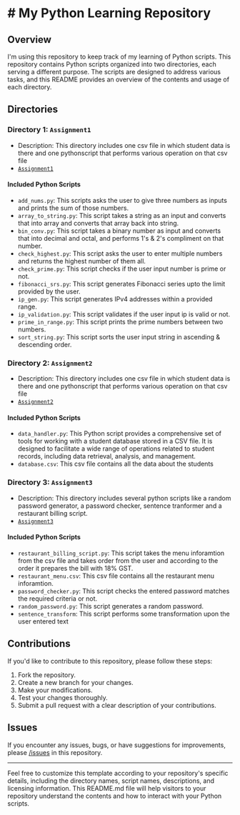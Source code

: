 # # My Python Learning Repository

## Overview

I'm using this repository to keep track of my learning of Python scripts. This repository contains Python scripts organized into two directories, each serving a different purpose. The scripts are designed to address various tasks, and this README provides an overview of the contents and usage of each directory.

## Directories

### Directory 1: `Assignment1`

- Description: This directory includes one csv file in which student data is there and one pythonscript that performs various operation on that csv file
- [`Assignment1`](https://github.com/mercury-5/Python_Scripts/tree/main/Assignment1)

#### Included Python Scripts

- `add_nums.py`: This scripts asks the user to give three numbers as inputs and prints the sum of those numbers.
- `array_to_string.py`: This script takes a string as an input and converts that into array and converts that array back into string.
- `bin_conv.py`: This script takes a binary number as input and converts that into decimal and octal, and performs 1's & 2's compliment on that number.
- `check_highest.py`: This script asks the user to enter multiple numbers and returns the highest number of them all.
- `check_prime.py`: This script checks if the user input number is prime or not.
- `fibonacci_srs.py`: This script generates Fibonacci series upto the limit provided by the user.
-  `ip_gen.py`: This script generates IPv4 addresses within a provided range.
- `ip_validation.py`: This script validates if the user input ip is valid or not.
- `prime_in_range.py`: This script prints the prime numbers between two numbers.
- `sort_string.py`: This script sorts the user input string in ascending & descending order.

### Directory 2: `Assignment2`

- Description: This directory includes one csv file in which student data is there and one pythonscript that performs various operation on that csv file
- [`Assignment2`](https://github.com/mercury-5/Python_Scripts/tree/main/Assignment2)

#### Included Python Scripts

- `data_handler.py`: This Python script provides a comprehensive set of tools for working with a student database stored in a CSV file. It is designed to facilitate a wide range of operations related to student records, including data retrieval, analysis, and management.
- `database.csv`: This csv file contains all the data about the students

### Directory 3: `Assignment3`

- Description: This directory includes several python scripts like a random password generator, a password checker, sentence tranformer and a restaurant billing script.
- [`Assignment3`](https://github.com/mercury-5/Python_Scripts/tree/main/Assignment3)

#### Included Python Scripts

- `restaurant_billing_script.py`: This script takes the menu inforamtion from the csv file and takes order from the user and according to the order it prepares the bill with 18% GST.
- `restaurant_menu.csv`: This csv file contains all the restaurant menu inforamtion.
- `password_checker.py`: This script checks the entered password matches the required criteria or not.
- `random_password.py`: This script generates a random password.
- `sentence_transform`: This script performs some transformation upon the user entered text

## Contributions

If you'd like to contribute to this repository, please follow these steps:

1. Fork the repository.
2. Create a new branch for your changes.
3. Make your modifications.
4. Test your changes thoroughly.
5. Submit a pull request with a clear description of your contributions.

## Issues

If you encounter any issues, bugs, or have suggestions for improvements, please [/issues](https://github.com/mercury-5/Python_Scripts/issues) in this repository.

---

Feel free to customize this template according to your repository's specific details, including the directory names, script names, descriptions, and licensing information. This README.md file will help visitors to your repository understand the contents and how to interact with your Python scripts.
